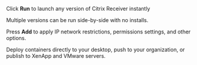 Click **Run** to launch any version of Citrix Receiver instantly

Multiple versions can be run side-by-side with no installs.

Press **Add** to apply IP network restrictions, permissions settings, and other options.

Deploy containers directly to your desktop, push to your organization, or publish to XenApp and VMware servers.